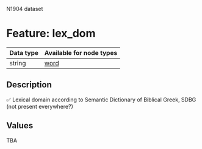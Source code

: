 <p>N1904 dataset</p>

<h1>Feature: lex_dom</h1>

<table>
<thead>
<tr>
  <th>Data type</th>
  <th>Available for node types</th>
</tr>
</thead>
<tbody>
<tr>
  <td>string</td>
  <td><A HREF="featurebynodetype.md#word">word</A></td>
</tr>
</tbody>
</table>

<h2>Description</h2>

<p>✅ Lexical domain according to Semantic Dictionary of Biblical Greek, SDBG (not present everywhere?)</p>

<h2>Values</h2>

<p>TBA</p>
